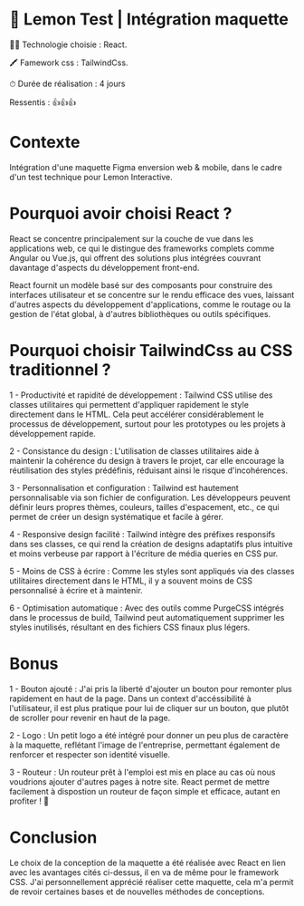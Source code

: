 # 🍋 Lemon Test | Intégration maquette

👩‍💻 Technologie choisie : React.

🖍 Famework css : TailwindCss.

⏱ Durée de réalisation : 4 jours

Ressentis : 👍👍👍


# Contexte 

Intégration d'une maquette Figma enversion web & mobile, dans le cadre d'un test technique pour Lemon Interactive. 

# Pourquoi avoir choisi React ?

React se concentre principalement sur la couche de vue dans les applications web, ce qui le distingue des frameworks complets comme Angular ou Vue.js, qui offrent des solutions plus intégrées couvrant davantage d'aspects du développement front-end.

React fournit un modèle basé sur des composants pour construire des interfaces utilisateur et se concentre sur le rendu efficace des vues, laissant d'autres aspects du développement d'applications, comme le routage ou la gestion de l'état global, à d'autres bibliothèques ou outils spécifiques.

# Pourquoi choisir TailwindCss au CSS traditionnel ? 

1 - Productivité et rapidité de développement : Tailwind CSS utilise des classes utilitaires qui permettent d'appliquer rapidement le style directement dans le HTML. Cela peut accélérer considérablement le processus de développement, surtout pour les prototypes ou les projets à développement rapide.

2 - Consistance du design : L'utilisation de classes utilitaires aide à maintenir la cohérence du design à travers le projet, car elle encourage la réutilisation des styles prédéfinis, réduisant ainsi le risque d'incohérences.

3 - Personnalisation et configuration : Tailwind est hautement personnalisable via son fichier de configuration. Les développeurs peuvent définir leurs propres thèmes, couleurs, tailles d'espacement, etc., ce qui permet de créer un design systématique et facile à gérer.

4 - Responsive design facilité : Tailwind intègre des préfixes responsifs dans ses classes, ce qui rend la création de designs adaptatifs plus intuitive et moins verbeuse par rapport à l'écriture de média queries en CSS pur.

5 - Moins de CSS à écrire : Comme les styles sont appliqués via des classes utilitaires directement dans le HTML, il y a souvent moins de CSS personnalisé à écrire et à maintenir.

6 - Optimisation automatique : Avec des outils comme PurgeCSS intégrés dans le processus de build, Tailwind peut automatiquement supprimer les styles inutilisés, résultant en des fichiers CSS finaux plus légers.

# Bonus 

1 - Bouton ajouté : J'ai pris la liberté d'ajouter un bouton pour remonter plus rapidement en haut de la page. Dans un context d'accéssibilité à l'utilisateur, il est plus pratique pour lui de cliquer sur un bouton, que plutôt de scroller pour revenir en haut de la page.

2 - Logo : Un petit logo a été intégré pour donner un peu plus de caractère à la maquette, reflétant l'image de l'entreprise, permettant également de renforcer et respecter son identité visuelle.

3 - Routeur : Un routeur prêt à l'emploi est mis en place au cas où nous voudrions ajouter d'autres pages à notre site. React permet de mettre facilement à dispostion un routeur de façon simple et efficace, autant en profiter ! 🙂

# Conclusion

Le choix de la conception de la maquette a été réalisée avec React en lien avec les avantages cités ci-dessus, il en va de même pour le framework CSS. J'ai personnellement apprécié réaliser cette maquette, cela m'a permit de revoir certaines bases et de nouvelles méthodes de conceptions. 

